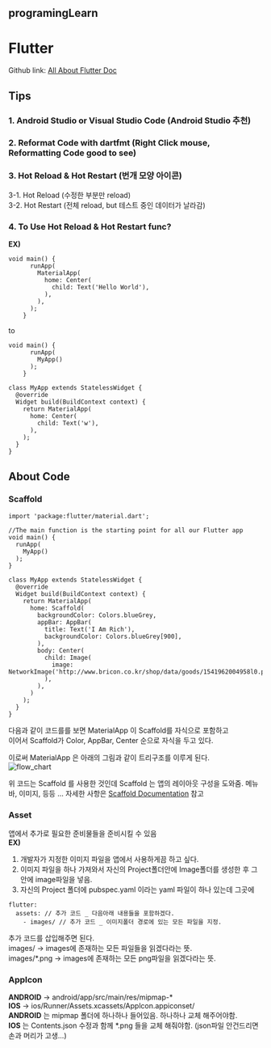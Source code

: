## programingLearn
# Flutter
Github link: [All About Flutter Doc](https://github.com/londonappbrewery/Flutter-Course-Resources)
## Tips
### 1. Android Studio or Visual Studio Code (Android Studio 추천)  
### 2. Reformat Code with dartfmt (Right Click mouse, Reformatting Code good to see)
### 3. **Hot Reload** & **Hot Restart** (번개 모양 아이콘)  
  3-1. Hot Reload (수정한 부분만 reload)  
  3-2. Hot Restart (전체 reload, but 테스트 중인 데이터가 날라감)  
### 4. To Use Hot Reload & Hot Restart  func?  
**EX)** 
```
void main() {
      runApp(
        MaterialApp(
          home: Center(
            child: Text('Hello World'),
          ),
        ),
      );
    }
```
to
```
void main() {
      runApp(
        MyApp()
      );
    }

class MyApp extends StatelessWidget {
  @override
  Widget build(BuildContext context) {
    return MaterialApp(
      home: Center(
        child: Text('w'),
      ),
    );
  }
}
```
## About Code

### Scaffold
```
import 'package:flutter/material.dart';

//The main function is the starting point for all our Flutter app
void main() {
  runApp(
    MyApp()
  );
}

class MyApp extends StatelessWidget {
  @override
  Widget build(BuildContext context) {
    return MaterialApp(
      home: Scaffold(
        backgroundColor: Colors.blueGrey,
        appBar: AppBar(
          title: Text('I Am Rich'),
          backgroundColor: Colors.blueGrey[900],
        ),
        body: Center(
          child: Image(
            image: NetworkImage('http://www.bricon.co.kr/shop/data/goods/1541962004958l0.png'),
          ),
        ),
      )
    );
  }
}

```  
   
다음과 같이 코드를를 보면 MaterialApp 이 Scaffold를 자식으로 포함하고  
이어서 Scaffold가 Color, AppBar, Center 순으로 자식을 두고 있다.  
  
이로써 MaterialApp 은 아래의 그림과 같이 트리구조를 이루게 된다.  
![flow_chart](https://user-images.githubusercontent.com/51515055/71601544-33f56e00-2b97-11ea-9386-eeaed7a49ec3.jpg)

위 코드는 Scaffold 를 사용한 것인데 Scaffold 는 앱의 레이아웃 구성을 도와줌. 메뉴바, 이미지, 등등 ...
자세한 사항은 [Scaffold Documentation](https://api.flutter.dev/flutter/material/Scaffold-class.html) 참고  

### Asset
앱에서 추가로 필요한 준비물들을 준비시킬 수 있음  
**EX)**
1. 개발자가 지정한 이미지 파일을 앱에서 사용하게끔 하고 싶다.  
2. 이미지 파일을 하나 가져와서 자신의 Project폴더안에 Image폴더를 생성한 후 그안에 image파일을 넣음.  
3. 자신의 Project 폴더에 pubspec.yaml 이라는 yaml 파일이 하나 있는데 그곳에  
```
flutter:
  assets: // 추가 코드 _ 다음아래 내용들을 포함하겠다.
    - images/ // 추가 코드 _ 이미지폴더 경로에 있는 모든 파일을 지정.
```
추가 코드를 삽입해주면 된다.  
images/ -> images에 존재하는 모든 파일들을 읽겠다라는 뜻.  
images/*.png -> images에 존재하는 모든 png파일을 읽겠다라는 뜻.  

### AppIcon
**ANDROID** -> android/app/src/main/res/mipmap-*  
**IOS** -> ios/Runner/Assets.xcassets/Applcon.appiconset/  
**ANDROID** 는 mipmap 폴더에 하나하나 들어있음.  하나하나 교체 해주어야함.  
**IOS** 는 Contents.json 수정과 함께 *.png 들을 교체 해줘야함. (json파일 안건드리면 손과 머리가 고생...)  
